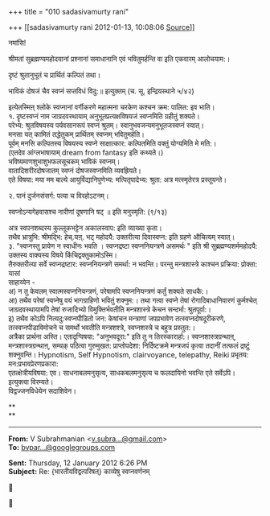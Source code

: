 +++
title = "010 sadasivamurty rani"

+++
[[sadasivamurty rani	2012-01-13, 10:08:06 [Source](https://groups.google.com/g/bvparishat/c/ODbRDufURvM)]]



नमांसि!

श्रीमतां सुब्रह्मण्यमहोदयानां प्रश्नानां समाधानानि एवं भवितुमर्हन्ति वा इति एकवारम् आलोचयाम:।

दृष्टं श्रुतानुभूतं च प्रार्थितं कल्पितं तथा।

भाविकं दोषजं चैव स्वप्नं सप्तविधं विदु:॥ इत्युक्तम् (च. सू. इन्द्रियस्थाने ५/४२)  

इत्येतस्मिऩ् श्लोके स्वप्नानां वर्गीकरणे महात्मना चरकेण कश्चन क्रम: पालित: इव भाति।  
१. दॄष्टस्वप्नं नाम जाग्रदवस्थायाम् अनुभूतप्रत्यक्षविषयजं स्वप्नमिति ग्रहीतुं शक्यते।  
परेभ्य: श्रुतविषयस्य पर्यवसानरूपं स्वप्नं श्रुतम्। स्वानुभवजन्यमनुभूतजस्वप्नं स्यात्।  
मनसा यत् कामितं तद्धेतुकम् प्रार्थितम् स्वप्नम् भवितुमर्हति।  
पूर्वम् मनसि कल्पितस्य विषयस्य स्वप्ने साक्षात्कार: कल्पितमिति वक्तुं योग्यमिति मे मति:।  
(एतदेव आंग्लभाषायाम् dream from fantasy इति कथ्यते।)  
भविष्यमाणशुभाशुभफलसूचकम् भाविकं स्वप्नम्।  
वातादिशरीरदोषजातम् स्वप्नं दोषजस्वप्नमिति व्यवह्रियते।  
एते विषया: मया मम बाल्ये आयुर्विद्यानिपुणेभ्य: मत्पितृपादेभ्य: श्रुता: अत्र मत्स्मृतेरत्र प्रस्तूयन्ते।

  

 २. पानं दुर्जनसंसर्ग: पत्या च विरहोऽटनम्।

 स्वप्नोऽन्यगेहवासश्च नारीणां दूषणानि षट् ॥ इति मनुस्मृति: (९/१३)  

अत्र स्वपनशब्दस्य कुल्लूकभट्टेन अकालस्वाप: इति व्याख्या कृता।  
तथैव भ्रात्रुभि: श्रीमद्भि: हेच्.यऩ्. भट् महोदयै: उक्तरीत्या दिवास्वप्न: इति ग्रहणे औचित्यम् स्यात्।  
३. "स्वप्नस्तु प्रायेण न स्वाधीनः भवति । स्वप्नद्रष्टा 
स्वप्ननियन्त्रणे असमर्थः " इति श्री सुब्रह्मण्यशर्ममहोदयै:  
उक्तस्य वाक्यस्य विषये किंचिद्वक्तुकामोऽस्मि।  
तैरुक्तरीत्या सर्वे स्वप्नद्रष्टार: स्वप्ननियन्त्रणे समर्था: न भवन्ति। परन्तु मन्त्रशास्त्रे काश्चन प्रक्रिया: प्रोक्ता: यासां  
साहाय्येन -  
अ) न तु केवलम् स्वात्मस्वप्ननियन्त्रणं, परेषामपि स्वप्ननियन्त्रणं कर्तुं शक्यते साधकै:।  
आ) तथैव परेषां स्वप्नेषु वयं भागग्राहिणो भवितुं शक्नुम:। तथा गत्वा स्वप्ने तेषां रोगादिबाधानिवारणं कुर्मश्चेत्  
जाग्रदवस्थायामपि तेषां रुजादिभ्यो विमुक्तिर्भवतीति मन्त्रशास्त्रे केचन सन्दर्भा: श्रुतपूर्वा:।  
इ) तथैव कोऽपि नित्यदु:स्वप्नपीडितो जन: केषांचन मन्त्राणां जपप्रभावेण तत्स्वप्नदोषदूरीकरणे, तत्स्वप्नपीडाविमोचने च समर्थो भवतीति मन्त्रशश्त्रे, स्वप्नशस्त्रे च बहुत्र प्रस्तुत:।  
अत्रैका प्रार्थना अस्ति। एतादृग्विषया: "अनुभवदूरा:" इति तु न तिरस्कारार्हा:। स्वप्नशास्त्रग्रन्थाऩ्,  
मन्त्रशास्त्रग्रन्थाऩ्, सम्यक़् पठित्वा गुरुमुखत: प्राप्तोपदेशा: निर्दिष्टक्रमे मन्त्रजपं कृत्वा तदानीं तत्फलं द्रष्टुं शक्नुवन्ति। Hypnotism, Self Hypnotism, clairvoyance, telepathy, Reiki प्रभृतय: मन:प्रभावप्रेरणप्रकारा:  
एतत्क्षेत्रीयविषया: एव। साधनाबलमनुसृत्य, साधकबलमनुसृत्य च फलदायिनो भवन्ति एते सर्वेऽपि।  
इत्युक्त्वा विरम्यते।  
विद्वज्जनविधेयेन सदाशिवेन।  
  
  



**  
**

  

------------------------------------------------------------------------

**From:** V Subrahmanian \<[v.subra...@gmail.com]()\>  
**To:** [bvpar...@googlegroups.com]()  

**Sent:** Thursday, 12 January 2012 6:26 PM  
**Subject:** Re: {भारतीयविद्वत्परिषत्} काव्येषु स्वप्नवर्णनम्  

  





